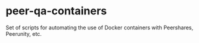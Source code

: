 peer-qa-containers
==================

Set of scripts for automating the use of Docker containers with Peershares, Peerunity, etc.
